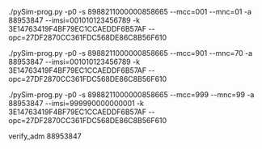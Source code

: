 ./pySim-prog.py -p0 -s 8988211000000858665 --mcc=001 --mnc=01 -a 88953847 --imsi=001010123456789 -k 3E14763419F4BF79EC1CCAEDDF6B57AF --opc=27DF2870CC361FDC568DE86C8B56F610

./pySim-prog.py -p0 -s 8988211000000858665 --mcc=901 --mnc=70 -a 88953847 --imsi=001010123456789 -k 3E14763419F4BF79EC1CCAEDDF6B57AF --opc=27DF2870CC361FDC568DE86C8B56F610

./pySim-prog.py -p0 -s 8988211000000858665 --mcc=999 --mnc=99 -a 88953847 --imsi=999990000000001 -k 3E14763419F4BF79EC1CCAEDDF6B57AF --opc=27DF2870CC361FDC568DE86C8B56F610

verify_adm 88953847
